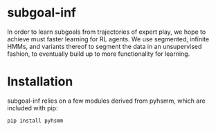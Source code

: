 # subgoal-inf

In order to learn subgoals from trajectories of expert play, we hope to achieve must faster learning for RL agents. We use segmented, infinite HMMs, and variants thereof to segment the data in an unsupervised fashion, to eventually build up to more functionality for learning. 


# Installation

subgoal-inf relies on a few modules derived from pyhsmm, which are included with pip:
 
``` 
pip install pyhsmm
```
